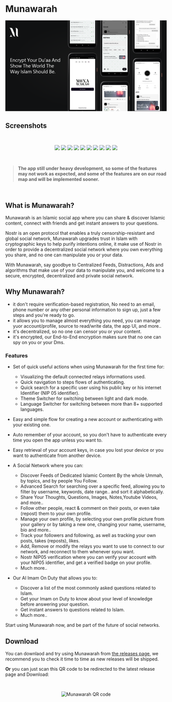 # Munawarah

![Munawarah Cover Image](cover.png)
<br>


## Screenshots
<br>

<p align="center">
<img src="store screenshots/iPhone 14 Pro – 1.png" width="200"/>
<img src="store screenshots/iPhone 14 Pro – 2.png" width="200"/>
<img src="store screenshots/iPhone 14 Pro – 3.png" width="200"/>
<img src="store screenshots/iPhone 14 Pro – 4.png" width="200"/>
<img src="store screenshots/iPhone 14 Pro – 5.png" width="200"/>
<img src="store screenshots/iPhone 14 Pro – 6.png" width="200"/>
<img src="store screenshots/iPhone 14 Pro – 7.png" width="200"/>
<img src="store screenshots/iPhone 14 Pro – 8.png" width="200"/>
<img src="store screenshots/iPhone 14 Pro – 9.png" width="200"/>
<img src="store screenshots/iPhone 14 Pro – 10.png" width="200"/>
</p>

<br>

> **The app still under heavy development, so some of the features may not work as expected, and some of the features are on our road map and will be implemented sooner.**

<br>

## What is Munawarah?

Munawarah is an Islamic social app where you can share & discover Islamic content, connect with friends and get instant answers to your questions.

Nostr is an open protocol that enables a truly censorship-resistant and global social network, Munawarah upgrades trust in Islam with cryptographic keys to help purify intentions online, it make use of Nostr in order to provide a decentralized social network where you own everything you share, and no one can manipulate you or your data.

With Munawarah, say goodbye to Centralized Feeds, Distractions, Ads and algorithms that make use of your data to manipulate you, and welcome to a secure, encrypted, decentralized and private social network.

## Why Munawarah?

- it don't require verification-based registration, No need to an email, phone number or any other personal information to sign up, just a few steps and you're ready to go.
- it allows you to manage almost everything you need, you can manage yuor account/profile, source to read/write data, the app UI, and more..
- it's decentralized, so no one can censor you or your content.
- it's encrypted, our End-to-End encryption makes sure that no one can spy on you or your Dms.

### Features

- Set of quick useful actions when using Munawarah for the first time for:
  - Visualizing the default connected relays informations used.
  - Quick navigation to steps flows of authenticating.
  - Quick search for a specific user using his public key or his internet Identifier (NIP 05 identifier).
  - Theme Switcher for switching between light and dark mode.
  - Language Switcher for switching between more than 8+ supported languages.

- Easy and simple flow for creating a new account or authenticating with your existing one.

- Auto remember of your account, so you don't have to authenticate every time you open the app unless you want to.

- Easy retrieval of your account keys, in case you lost your device or you want to authenticate from another device.

- A Social Network where you can:
  - Discover Feeds of Dedicated Islamic Content By the whole Ummah, by topics, and by people You Follow.
  - Advanced Search for searching over a specific feed, allowing you to filter by username, keywords, date range.. and sort it alphabetically.
  - Share Your Thoughts, Questions, Images, Notes,Youtube Videos, and more..
  - Follow other people, react & comment on their posts, or even take (repost) them to your own profile.
  - Manage your own profile, by selecting your own profile picture from your gallery or by taking a new one, changing your name, username, bio and more..
  - Track your followers and following, as well as tracking your own posts, takes (reposts), likes.
  - Add, Remove or modify the relays you want to use to connect to our network, and reconnect to them whenever syou want.
  - Nostr NIP05 verification where you can verify your account with your NIP05 identifier, and get a verified badge on your profile.
  - Much more..

- Our AI Imam On Duty that allows you to:
  - Discover a list of the most commonly asked questions related to Islam.
  - Get your Imam on Duty to know about your level of knowledge before answering your question.
  - Get instant answers to questions related to Islam.
  - Much more..

Start using Munawarah now, and be part of the future of social networks.

## Download

You can downlaod and try using Munawarah from [the releases page](https://github.com/Munawarah-App/Munawarah/releases/), we recommend you to check it time to time as new releases will be shipped.

**Or** you can just scan this QR code to be redirected to the latest release page and Download:

<br>


<p align="center">
<img width="150px" src="https://github.com/Munawarah-App/Munawarah/assets/25140579/a10a2849-388d-427d-88b9-17904de9db04" alt="Munawarah QR code" />
</p>

